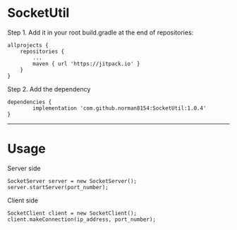 # SocketUtil

Step 1. Add it in your root build.gradle at the end of repositories:

	allprojects {
		repositories {
			...
			maven { url 'https://jitpack.io' }
		}
	}
Step 2. Add the dependency

	dependencies {
	        implementation 'com.github.norman8154:SocketUtil:1.0.4'
	}
  
  
  -------
  
# Usage

Server side
  
    SocketServer server = new SocketServer();
    server.startServer(port_number);
    
Client side
  
    SocketClient client = new SocketClient();
    client.makeConnection(ip_address, port_number);
